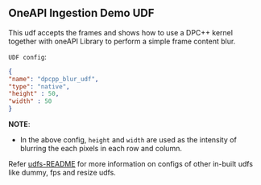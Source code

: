 ## OneAPI Ingestion Demo UDF

This udf accepts the frames and shows how to use a DPC++ kernel together with
oneAPI Library to perform a simple frame content blur.

`UDF config`:

```json
{
"name": "dpcpp_blur_udf",
"type": "native",
"height" : 50,
"width" : 50
}
```

**NOTE**:
* In the above config, `height` and `width` are used as the intensity of blurring the each pixels in each row and column.

Refer [udfs-README](https://github.com/open-edge-insights/video-common/blob/master/udfs/README.md) for more information on configs of other in-built udfs like dummy, fps and resize udfs.